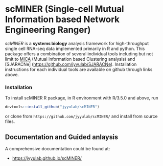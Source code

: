 # scMINER (Single-cell Mutual Information based Network Engineering Ranger)

*scMINER* is a **systems biology** analysis framework for high-throughput single cell RNA-seq data implemented primarily in R and python. This package offers a combination of several individual tools including but not limit to [MICA](https://github.com/jyyulab/MICA) (Mutual Information based Clustering analysis) and [SJARACNe] (https://github.com/jyyulab/SJARACNe). Installation instructions for each individual tools are available on github through links above.


### Installation
To install scMINER R package, in R environment with R/3.5.0 and above, run

```R
devtools::install_github("jyyulab/scMINER") 
```
or clone from `https://github.com/jyyulab/scMINER/` and install from source files.


## Documentation and Guided anlaysis
A comprehensive documentation could be found at:  
- https://jyyulab.github.io/scMINER/
